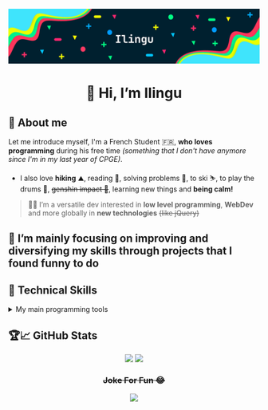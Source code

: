 <p align="center"><img src="https://github.com/Ilingu/Ilingu/blob/main/github-banner.png" alt="my banner"></p>

<h1 align="center">👋 Hi, I’m Ilingu</h1>

## 👀 About me
Let me introduce myself, I'm a French Student 🇫🇷, **who loves programming** during his free time _(something that I don't have anymore since I'm in my last year of CPGE)_.
  - I also love **hiking** ⛰, reading 📖, solving problems 🧩, to ski ⛷, to play the drums 🥁, <s>genshin impact 🤫</s>, learning new things and **being calm!**
> 👨‍💻 I’m a versatile dev interested in **low level programming**, **WebDev** and more globally in __new technologies__ <s>(like jQuery)</s>


## 🌱 I’m mainly focusing on **improving and diversifying** my skills through projects that I found funny to do

## 💼 Technical Skills

<details>
<summary>My main programming tools</summary>

💾 **Tech Stack**

![](https://img.shields.io/badge/Rust-ffffff?style=for-the-badge&logo=rust&logoColor=black)
![](https://img.shields.io/badge/TypeScript-007ACC?style=for-the-badge&logo=typescript&logoColor=white)
![](https://img.shields.io/badge/Go-00ADD8?style=for-the-badge&logo=go&logoColor=white)
![](https://img.shields.io/badge/Svelte-4A4A55?style=for-the-badge&logo=svelte&logoColor=FF3E00)

✨ Environment

![Fedora](https://img.shields.io/badge/Fedora-51A2DA?style=for-the-badge&logo=fedora&logoColor=white)
![VsCodium](https://img.shields.io/badge/VScodium-2F80ED.svg?style=for-the-badge&logo=vscodium&logoColor=white)

</details>

## 🏆📈  GitHub Stats

<div align="center">
  <img height="170em" src="https://github-readme-stats.vercel.app/api?username=Ilingu&theme=dark&show_icons=true&layout=compact" />
  <img height="170em" src="https://github-readme-stats.vercel.app/api/top-langs/?username=Ilingu&show_icons=true&theme=dark&layout=compact" />
</div>

<div align="center">
  <h3><s>Joke For Fun 😂</s></h3>
  <img src="https://readme-jokes.vercel.app/api" />
</div>
